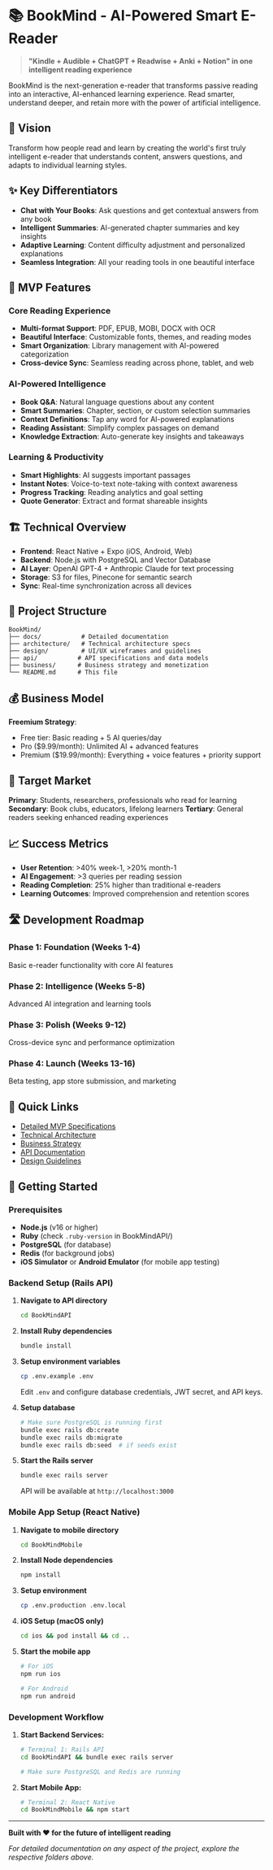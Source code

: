 # 📚 BookMind - AI-Powered Smart E-Reader

> **"Kindle + Audible + ChatGPT + Readwise + Anki + Notion" in one intelligent reading experience**

BookMind is the next-generation e-reader that transforms passive reading into an interactive, AI-enhanced learning experience. Read smarter, understand deeper, and retain more with the power of artificial intelligence.

## 🎯 Vision

Transform how people read and learn by creating the world's first truly intelligent e-reader that understands content, answers questions, and adapts to individual learning styles.

## ✨ Key Differentiators

- **Chat with Your Books**: Ask questions and get contextual answers from any book
- **Intelligent Summaries**: AI-generated chapter summaries and key insights
- **Adaptive Learning**: Content difficulty adjustment and personalized explanations
- **Seamless Integration**: All your reading tools in one beautiful interface

## 🚀 MVP Features

### Core Reading Experience
- **Multi-format Support**: PDF, EPUB, MOBI, DOCX with OCR
- **Beautiful Interface**: Customizable fonts, themes, and reading modes
- **Smart Organization**: Library management with AI-powered categorization
- **Cross-device Sync**: Seamless reading across phone, tablet, and web

### AI-Powered Intelligence
- **Book Q&A**: Natural language questions about any content
- **Smart Summaries**: Chapter, section, or custom selection summaries
- **Context Definitions**: Tap any word for AI-powered explanations
- **Reading Assistant**: Simplify complex passages on demand
- **Knowledge Extraction**: Auto-generate key insights and takeaways

### Learning & Productivity
- **Smart Highlights**: AI suggests important passages
- **Instant Notes**: Voice-to-text note-taking with context awareness
- **Progress Tracking**: Reading analytics and goal setting
- **Quote Generator**: Extract and format shareable insights

## 🏗️ Technical Overview

- **Frontend**: React Native + Expo (iOS, Android, Web)
- **Backend**: Node.js with PostgreSQL and Vector Database
- **AI Layer**: OpenAI GPT-4 + Anthropic Claude for text processing
- **Storage**: S3 for files, Pinecone for semantic search
- **Sync**: Real-time synchronization across all devices

## 📁 Project Structure

```
BookMind/
├── docs/           # Detailed documentation
├── architecture/   # Technical architecture specs
├── design/         # UI/UX wireframes and guidelines
├── api/           # API specifications and data models
├── business/      # Business strategy and monetization
└── README.md      # This file
```

## 💰 Business Model

**Freemium Strategy**:
- Free tier: Basic reading + 5 AI queries/day
- Pro ($9.99/month): Unlimited AI + advanced features
- Premium ($19.99/month): Everything + voice features + priority support

## 🎯 Target Market

**Primary**: Students, researchers, professionals who read for learning
**Secondary**: Book clubs, educators, lifelong learners
**Tertiary**: General readers seeking enhanced reading experiences

## 📈 Success Metrics

- **User Retention**: >40% week-1, >20% month-1
- **AI Engagement**: >3 queries per reading session
- **Reading Completion**: 25% higher than traditional e-readers
- **Learning Outcomes**: Improved comprehension and retention scores

## 🛣️ Development Roadmap

### Phase 1: Foundation (Weeks 1-4)
Basic e-reader functionality with core AI features

### Phase 2: Intelligence (Weeks 5-8)
Advanced AI integration and learning tools

### Phase 3: Polish (Weeks 9-12)
Cross-device sync and performance optimization

### Phase 4: Launch (Weeks 13-16)
Beta testing, app store submission, and marketing

## 🔗 Quick Links

- [Detailed MVP Specifications](./docs/mvp-features.md)
- [Technical Architecture](./architecture/system-design.md)
- [Business Strategy](./business/monetization.md)
- [API Documentation](./api/specifications.md)
- [Design Guidelines](./design/ui-ux-guidelines.md)

## 🚀 Getting Started

### Prerequisites

- **Node.js** (v16 or higher)
- **Ruby** (check `.ruby-version` in BookMindAPI/)
- **PostgreSQL** (for database)
- **Redis** (for background jobs)
- **iOS Simulator** or **Android Emulator** (for mobile app testing)

### Backend Setup (Rails API)

1. **Navigate to API directory**
   ```bash
   cd BookMindAPI
   ```

2. **Install Ruby dependencies**
   ```bash
   bundle install
   ```

3. **Setup environment variables**
   ```bash
   cp .env.example .env
   ```
   Edit `.env` and configure database credentials, JWT secret, and API keys.

4. **Setup database**
   ```bash
   # Make sure PostgreSQL is running first
   bundle exec rails db:create
   bundle exec rails db:migrate
   bundle exec rails db:seed  # if seeds exist
   ```

5. **Start the Rails server**
   ```bash
   bundle exec rails server
   ```
   API will be available at `http://localhost:3000`

### Mobile App Setup (React Native)

1. **Navigate to mobile directory**
   ```bash
   cd BookMindMobile
   ```

2. **Install Node dependencies**
   ```bash
   npm install
   ```

3. **Setup environment**
   ```bash
   cp .env.production .env.local
   ```

4. **iOS Setup (macOS only)**
   ```bash
   cd ios && pod install && cd ..
   ```

5. **Start the mobile app**
   ```bash
   # For iOS
   npm run ios

   # For Android
   npm run android
   ```

### Development Workflow

1. **Start Backend Services:**
   ```bash
   # Terminal 1: Rails API
   cd BookMindAPI && bundle exec rails server

   # Make sure PostgreSQL and Redis are running
   ```

2. **Start Mobile App:**
   ```bash
   # Terminal 2: React Native
   cd BookMindMobile && npm start
   ```

---

**Built with ❤️ for the future of intelligent reading**

*For detailed documentation on any aspect of the project, explore the respective folders above.*